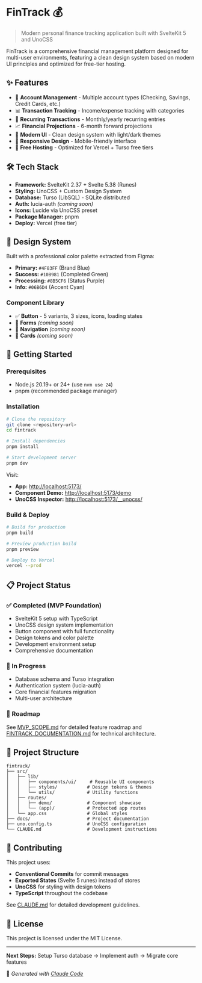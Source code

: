 # FinTrack 💰

> Modern personal finance tracking application built with SvelteKit 5 and UnoCSS

FinTrack is a comprehensive financial management platform designed for multi-user environments, featuring a clean design system based on modern UI principles and optimized for free-tier hosting.

## ✨ Features

- 🏦 **Account Management** - Multiple account types (Checking, Savings, Credit Cards, etc.)
- 📊 **Transaction Tracking** - Income/expense tracking with categories
- 🔄 **Recurring Transactions** - Monthly/yearly recurring entries
- 📈 **Financial Projections** - 6-month forward projections
- 🎨 **Modern UI** - Clean design system with light/dark themes
- 📱 **Responsive Design** - Mobile-friendly interface
- 🚀 **Free Hosting** - Optimized for Vercel + Turso free tiers

## 🛠️ Tech Stack

- **Framework:** SvelteKit 2.37 + Svelte 5.38 (Runes)
- **Styling:** UnoCSS + Custom Design System  
- **Database:** Turso (LibSQL) - SQLite distributed
- **Auth:** lucia-auth *(coming soon)*
- **Icons:** Lucide via UnoCSS preset
- **Package Manager:** pnpm
- **Deploy:** Vercel (free tier)

## 🎨 Design System

Built with a professional color palette extracted from Figma:

- **Primary:** `#4F83FF` (Brand Blue)
- **Success:** `#10B981` (Completed Green)
- **Processing:** `#8B5CF6` (Status Purple)  
- **Info:** `#06B6D4` (Accent Cyan)

### Component Library

- ✅ **Button** - 5 variants, 3 sizes, icons, loading states
- 🚧 **Forms** *(coming soon)*
- 🚧 **Navigation** *(coming soon)*
- 🚧 **Cards** *(coming soon)*

## 🚀 Getting Started

### Prerequisites

- Node.js 20.19+ or 24+ (use `nvm use 24`)
- pnpm (recommended package manager)

### Installation

```bash
# Clone the repository
git clone <repository-url>
cd fintrack

# Install dependencies
pnpm install

# Start development server
pnpm dev
```

Visit:

- **App:** <http://localhost:5173/>
- **Component Demo:** <http://localhost:5173/demo>
- **UnoCSS Inspector:** <http://localhost:5173/__unocss/>

### Build & Deploy

```bash
# Build for production
pnpm build

# Preview production build
pnpm preview

# Deploy to Vercel
vercel --prod
```

## 📋 Project Status

### ✅ Completed (MVP Foundation)
- SvelteKit 5 setup with TypeScript
- UnoCSS design system implementation  
- Button component with full functionality
- Design tokens and color palette
- Development environment setup
- Comprehensive documentation

### 🚧 In Progress

- Database schema and Turso integration
- Authentication system (lucia-auth)
- Core financial features migration
- Multi-user architecture

### 📍 Roadmap

See [MVP_SCOPE.md](./MVP_SCOPE.md) for detailed feature roadmap and [FINTRACK_DOCUMENTATION.md](./FINTRACK_DOCUMENTATION.md) for technical architecture.

## 📁 Project Structure

```text
fintrack/
├── src/
│   ├── lib/
│   │   ├── components/ui/     # Reusable UI components
│   │   ├── styles/           # Design tokens & themes
│   │   └── utils/            # Utility functions
│   ├── routes/
│   │   ├── demo/             # Component showcase
│   │   └── (app)/            # Protected app routes
│   └── app.css               # Global styles
├── docs/                     # Project documentation  
├── uno.config.ts             # UnoCSS configuration
└── CLAUDE.md                 # Development instructions
```

## 🤝 Contributing

This project uses:

- **Conventional Commits** for commit messages
- **Exported States** (Svelte 5 runes) instead of stores
- **UnoCSS** for styling with design tokens
- **TypeScript** throughout the codebase

See [CLAUDE.md](./CLAUDE.md) for detailed development guidelines.

## 📄 License

This project is licensed under the MIT License.

---

**Next Steps:** Setup Turso database → Implement auth → Migrate core features

🤖 *Generated with [Claude Code](https://claude.ai/code)*
